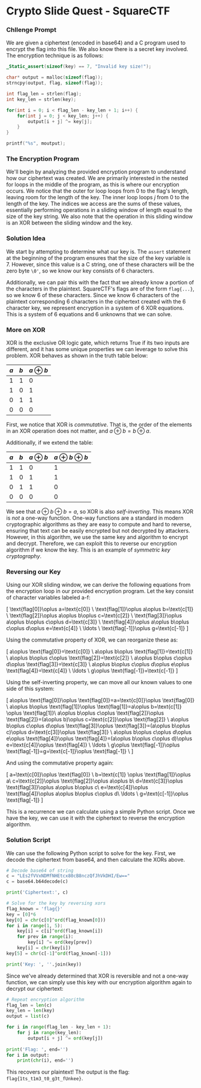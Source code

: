 # Crypto Slide Quest - SquareCTF
### Chllenge Prompt
We are given a ciphertext (encoded in base64) and a C program used to encrypt the flag into this file. We also know there is a secret key involved. The encryption technique is as follows:

```C
_Static_assert(sizeof(key) == 7, "Invalid key size!");

char* output = malloc(sizeof(flag));
strncpy(output, flag, sizeof(flag));

int flag_len = strlen(flag);
int key_len = strlen(key);

for(int i = 0; i < flag_len - key_len + 1; i++) {
    for(int j = 0; j < key_len; j++) {
        output[i + j] ^= key[j];
    }
}

printf("%s", moutput);
```

### The Encryption Program
We'll begin by analyzing the provided encryption program to understand how our ciphertext was created. We are primarily interested in the nested for loops in the middle of the program, as this is where our encryption occurs. We notice that the outer for loop loops from $0$ to the flag's length, leaving room for the length of the key. The inner loop loops $j$ from 0 to the length of the key. The indices we access are the sums of these values, essentially performing operations in a sliding window of length equal to the size of the key string. We also note that the operation in this sliding window is an XOR between the sliding window and the key. 

### Solution Idea

We start by attempting to determine what our key is. The `assert` statement at the beginning of the program ensures that the size of the key variable is 7. However, since this value is a C string, one of these characters will be the zero byte `\0'`, so we know our key consists of 6 characters.

Additionally, we can pair this with the fact that we already know a portion of the characters in the plaintext. SquareCTF's flags are of the form `flag{...}`, so we know 6 of these characters. Since we know 6 characters of the plaintext corresponding 6 characters in the ciphertext created with the 6 character key, we represent encryption in a system of 6 XOR equations. This is a system of 6 equations and 6 unknowns that we can solve.

### More on XOR

XOR is the exclusive OR logic gate, which returns True if its two inputs are different, and it has some unique properties we can leverage to solve this problem. XOR behaves as shown in the truth table below:

|   $a$     |   $b$     |  $a\oplus b$     |
| ------- | ------- | ------- |
|1|1|0|
|1|0|1|
|0|1|1|
|0|0|0|

First, we notice that XOR is *commutative*. That is, the order of the elements in an XOR operation does not matter, and $a\oplus b=b\oplus a$. 

Additionally, if we extend the table:

   $a$     |   $b$     |  $a\oplus b$     |$a\oplus b\oplus b$     |
| ------- | ------- | ------- | ------- |
|1|1|0|1|
|1|0|1|1|
|0|1|1|0|
|0|0|0|0|

We see that $a\oplus b \oplus b=a$, so XOR is also *self-inverting*. This means XOR is *not* a one-way function. One-way functions are a standard in modern cryptographic algorithms as they are easy to compute and hard to reverse, ensuring that text can be easily encrypted but not decrypted by attackers. However, in this algorithm, we use the same key and algorithm to encrypt and decrypt. Therefore, we can exploit this to reverse our encryption algorithm if we know the key. This is an example of *symmetric key cryptography*.

### Reversing our Key
Using our XOR sliding window, we can derive the following equations from the encryption loop in our provided encryption program. Let the key consist of character variables labeled a-f:

\[
    \text{flag[0]}\oplus a=\text{c[0]} \\
    \text{flag[1]}\oplus a\oplus b=\text{c[1]} \\
    \text{flag[2]}\oplus a\oplus b\oplus c=\text{c[2]} \\
    \text{flag[3]}\oplus a\oplus b\oplus c\oplus d=\text{c[3]} \\
    \text{flag[4]}\oplus a\oplus b\oplus c\oplus d\oplus e=\text{c[4]} \\
    \ldots \\
    \text{flag[-1]}\oplus g=\text{c[-1]}
\]

Using the commutative property of XOR, we can reorganize these as:

\[
    a\oplus \text{flag[0]}=\text{c[0]} \\
    a\oplus b\oplus \text{flag[1]}=\text{c[1]} \\
    a\oplus b\oplus c\oplus \text{flag[2]}=\text{c[2]} \\
    a\oplus b\oplus c\oplus d\oplus \text{flag[3]}=\text{c[3]} \\
    a\oplus b\oplus c\oplus d\oplus e\oplus \text{flag[4]}=\text{c[4]} \\
    \ldots \\
    g\oplus \text{flag[-1]}=\text{c[-1]}
\]

Using the self-inverting property, we can move all our known values to one side of this system:

\[
    a\oplus \text{flag[0]}\oplus \text{flag[0]}=a=\text{c[0]}\oplus \text{flag[0]} \\
    a\oplus b\oplus \text{flag[1]}\oplus \text{flag[1]}=a\oplus b=\text{c[1]} \oplus \text{flag[1]}\\
    a\oplus b\oplus c\oplus \text{flag[2]}\oplus \text{flag[2]}=(a\oplus b)\oplus c=\text{c[2]}\oplus \text{flag[2]} \\
    a\oplus b\oplus c\oplus d\oplus \text{flag[3]}\oplus \text{flag[3]}=(a\oplus b\oplus c)\oplus d=\text{c[3]}\oplus \text{flag[3]} \\
    a\oplus b\oplus c\oplus d\oplus e\oplus \text{flag[4]}\oplus \text{flag[4]}=(a\oplus b\oplus c\oplus d)\oplus e=\text{c[4]}\oplus \text{flag[4]} \\
    \ldots \\
    g\oplus \text{flag[-1]}\oplus \text{flag[-1]}=g=\text{c[-1]}\oplus \text{flag[-1]} \\
\]

And using the commutative property again:

\[
    a=\text{c[0]}\oplus \text{flag[0]} \\
    b=\text{c[1]} \oplus \text{flag[1]}\oplus a\\
    c=\text{c[2]}\oplus \text{flag[2]}\oplus a\oplus b\\
    d=\text{c[3]}\oplus \text{flag[3]}\oplus a\oplus b\oplus c\\
    e=\text{c[4]}\oplus \text{flag[4]}\oplus a\oplus b\oplus c\oplus d\\
    \ldots \\
    g=\text{c[-1]}\oplus \text{flag[-1]}
\]

This is a recurrence we can calculate using a simple Python script. Once we have the key, we can use it with the ciphertext to reverse the encryption algorithm.

### Solution Script
We can use the following Python script to solve for the key. First, we decode the ciphertext from base64, and then calculate the XORs above.
```Python
# Decode base64 of string
c = "LEs2fVVxNDMfNHEtcx80cB8nczQfJhVkDHI/Ew=="
c = base64.b64decode(c)

print('Ciphertext:', c)

# Solve for the key by reversing xors
flag_known = 'flag{}'
key = [0]*6
key[0] = chr(c[0]^ord(flag_known[0]))
for i in range(1, 5):
    key[i] = c[i]^ord(flag_known[i])
    for prev in range(i):
        key[i] ^= ord(key[prev])
    key[i] = chr(key[i])
key[5] = chr(c[-1]^ord(flag_known[-1]))

print('Key: ', ''.join(key))
```
Since we've already determined that XOR is reversible and not a one-way function, we can simply use this key with our encryption algorithm again to decrypt our ciphertext:
```Python
# Repeat encryption algorithm
flag_len = len(c)
key_len = len(key)
output = list(c)

for i in range(flag_len - key_len + 1):
    for j in range(key_len):
        output[i + j] ^= ord(key[j])
        
print('Flag: ', end='')
for i in output:
    print(chr(i), end='')
```
This recovers our plaintext! The output is the flag: `flag{1ts_t1m3_t0_g3t_fUnkee}`.